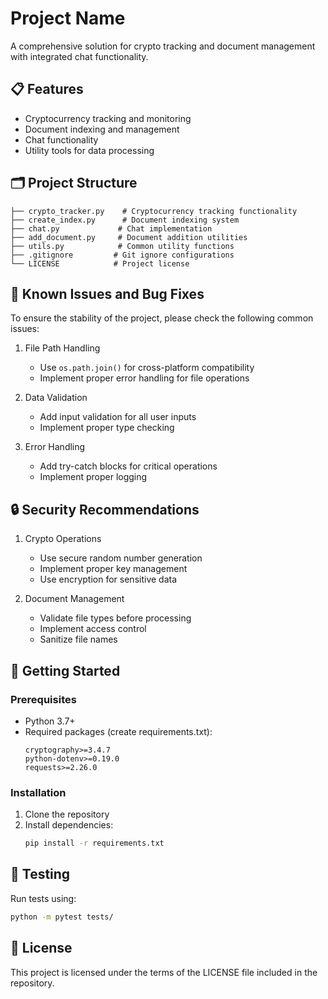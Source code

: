 # Project Name

A comprehensive solution for crypto tracking and document management with integrated chat functionality.

## 📋 Features

- Cryptocurrency tracking and monitoring
- Document indexing and management
- Chat functionality
- Utility tools for data processing

## 🗂️ Project Structure

```
├── crypto_tracker.py    # Cryptocurrency tracking functionality
├── create_index.py      # Document indexing system
├── chat.py             # Chat implementation
├── add_document.py     # Document addition utilities
├── utils.py            # Common utility functions
├── .gitignore         # Git ignore configurations
└── LICENSE            # Project license
```

## 🐛 Known Issues and Bug Fixes

To ensure the stability of the project, please check the following common issues:

1. File Path Handling
   - Use `os.path.join()` for cross-platform compatibility
   - Implement proper error handling for file operations

2. Data Validation
   - Add input validation for all user inputs
   - Implement proper type checking

3. Error Handling
   - Add try-catch blocks for critical operations
   - Implement proper logging

## 🔒 Security Recommendations

1. Crypto Operations
   - Use secure random number generation
   - Implement proper key management
   - Use encryption for sensitive data

2. Document Management
   - Validate file types before processing
   - Implement access control
   - Sanitize file names

## 🚀 Getting Started

### Prerequisites

- Python 3.7+
- Required packages (create requirements.txt):
  ```text
  cryptography>=3.4.7
  python-dotenv>=0.19.0
  requests>=2.26.0
  ```

### Installation

1. Clone the repository
2. Install dependencies:
   ```bash
   pip install -r requirements.txt
   ```

## 🧪 Testing

Run tests using:
```bash
python -m pytest tests/
```

## 📝 License

This project is licensed under the terms of the LICENSE file included in the repository.